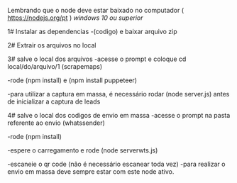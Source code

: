 Lembrando que o node deve estar baixado no computador ( https://nodejs.org/pt )
*windows 10 ou superior*

1# Instalar as dependencias
-(codigo) e baixar arquivo zip 

2# Extrair os arquivos no local

3# salve o local dos arquivos
-acesse o prompt e coloque cd local/do/arquivo/1 (scrapemaps)

-rode (npm install) e (npm install puppeteer)

-para utilizar a captura em massa, é necessário rodar (node server.js) antes de inicializar a captura de leads

4# salve o local dos codigos de envio em massa
-acesse o prompt na pasta referente ao envio (whatssender)

-rode (npm install)

-espere o carregamento e rode (node serverwts.js)

-escaneie o qr code (não é necessário escanear toda vez)
-para realizar o envio em massa deve sempre estar com este node ativo.
